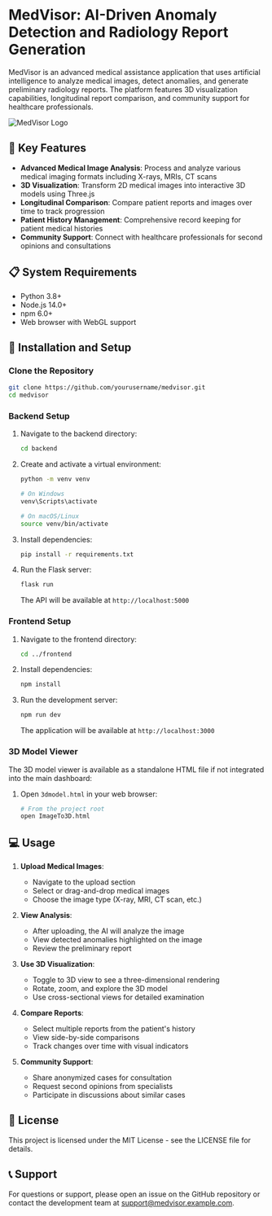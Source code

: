 # MedVisor: AI-Driven Anomaly Detection and Radiology Report Generation

MedVisor is an advanced medical assistance application that uses artificial intelligence to analyze medical images, detect anomalies, and generate preliminary radiology reports. The platform features 3D visualization capabilities, longitudinal report comparison, and community support for healthcare professionals.

![MedVisor Logo](https://via.placeholder.com/800x200?text=MedVisor)

## 🌟 Key Features

- **Advanced Medical Image Analysis**: Process and analyze various medical imaging formats including X-rays, MRIs, CT scans
- **3D Visualization**: Transform 2D medical images into interactive 3D models using Three.js
- **Longitudinal Comparison**: Compare patient reports and images over time to track progression
- **Patient History Management**: Comprehensive record keeping for patient medical histories
- **Community Support**: Connect with healthcare professionals for second opinions and consultations

## 📋 System Requirements

- Python 3.8+
- Node.js 14.0+
- npm 6.0+
- Web browser with WebGL support

## 🚀 Installation and Setup

### Clone the Repository

```bash
git clone https://github.com/yourusername/medvisor.git
cd medvisor
```

### Backend Setup

1. Navigate to the backend directory:
   ```bash
   cd backend
   ```

2. Create and activate a virtual environment:
   ```bash
   python -m venv venv
   
   # On Windows
   venv\Scripts\activate
   
   # On macOS/Linux
   source venv/bin/activate
   ```

3. Install dependencies:
   ```bash
   pip install -r requirements.txt
   ```

4. Run the Flask server:
   ```bash
   flask run
   ```
   The API will be available at `http://localhost:5000`

### Frontend Setup

1. Navigate to the frontend directory:
   ```bash
   cd ../frontend
   ```

2. Install dependencies:
   ```bash
   npm install
   ```

3. Run the development server:
   ```bash
   npm run dev
   ```
   The application will be available at `http://localhost:3000`

### 3D Model Viewer

The 3D model viewer is available as a standalone HTML file if not integrated into the main dashboard:

1. Open `3dmodel.html` in your web browser:
   ```bash
   # From the project root
   open ImageTo3D.html
   ```

## 💻 Usage

1. **Upload Medical Images**:
   - Navigate to the upload section
   - Select or drag-and-drop medical images
   - Choose the image type (X-ray, MRI, CT scan, etc.)

2. **View Analysis**:
   - After uploading, the AI will analyze the image
   - View detected anomalies highlighted on the image
   - Review the preliminary report

3. **Use 3D Visualization**:
   - Toggle to 3D view to see a three-dimensional rendering
   - Rotate, zoom, and explore the 3D model
   - Use cross-sectional views for detailed examination

4. **Compare Reports**:
   - Select multiple reports from the patient's history
   - View side-by-side comparisons
   - Track changes over time with visual indicators

5. **Community Support**:
   - Share anonymized cases for consultation
   - Request second opinions from specialists
   - Participate in discussions about similar cases

## 📄 License

This project is licensed under the MIT License - see the LICENSE file for details.

## 📞 Support

For questions or support, please open an issue on the GitHub repository or contact the development team at support@medvisor.example.com.
